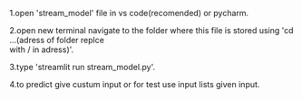 1.open 'stream_model' file in vs code(recomended)
 or pycharm.

2.open new terminal navigate to the folder where this 
file is stored using 'cd ...(adress of folder replce \
with / in adress)'.

3.type 'streamlit run stream_model.py'.

4.to predict give custum input or for test use input
lists given input.
